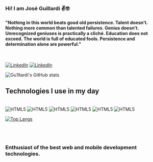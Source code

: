 ### Hi! I am José Guillardi ✌️🤓

<h4>"Nothing in this world beats good old persistence. Talent doesn’t. Nothing more common than talented failures. Genius doesn’t. Unrecognized geniuses is practically a cliché. Education does not exceed. The world is full of educated fools. Persistence and determination alone are powerful."</h4>
<br/>

[![LinkedIn](https://img.shields.io/badge/LinkedIn-0077B5?style=for-the-badge&logo=linkedin&logoColor=white)](https://www.linkedin.com/in/jos%C3%A9-wellington-ribeiro-a26418163/)
[![LinkedIn](https://img.shields.io/badge/Instagram-E4405F?style=for-the-badge&logo=instagram&logoColor=white)](https://www.instagram.com/grillardi/)

![Gu1llardi's GitHub stats](https://github-readme-stats.vercel.app/api?username=JoseGu1llardi&show_icons=true&theme=dracula)

## Technologies I use in my day

<div style='display: inline-block;'><br/>
    <img align='center' src='https://img.shields.io/badge/HTML5-E34F26?style=for-the-badge&logo=html5&logoColor=white' alt='HTML5'>
    <img align='center' src='https://img.shields.io/badge/CSS3-1572B6?style=for-the-badge&logo=css3&logoColor=white' alt='HTML5'>
    <img align='center' src='https://img.shields.io/badge/JavaScript-F7DF1E?style=for-the-badge&logo=javascript&logoColor=black' alt='HTML5'>
    <img align='center' src='https://img.shields.io/badge/TypeScript-007ACC?style=for-the-badge&logo=typescript&logoColor=white' alt='HTML5'>
    <img align='center' src='https://img.shields.io/badge/React-20232A?style=for-the-badge&logo=react&logoColor=61DAFB' alt='HTML5'>
    <img align='center' src='https://img.shields.io/badge/Node.js-43853D?style=for-the-badge&logo=node.js&logoColor=white' alt='HTML5'>
</div>

<br />

[![Top Langs](https://github-readme-stats.vercel.app/api/top-langs/?username=JoseGu1llardi)](https://github.com/JoseGu1llardi)

<br />

<br />

<h3>Enthusiast of the best web and mobile development technologies.</h3>
<br />
